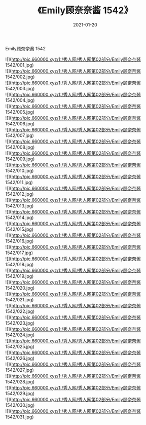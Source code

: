 ﻿---
layout: post
title:  《Emily顾奈奈酱 1542》
date:   2021-01-20
img: http://pic.660000.xyz/1:/秀人网/秀人网第02部分/Emily顾奈奈酱 1542/000.jpg
categories: [美女, 清纯, 唯美]
---

Emily顾奈奈酱 1542

  ![](http://pic.660000.xyz/1:/秀人网/秀人网第02部分/Emily顾奈奈酱 1542/001.jpg) <br> ![](http://pic.660000.xyz/1:/秀人网/秀人网第02部分/Emily顾奈奈酱 1542/002.jpg) <br> ![](http://pic.660000.xyz/1:/秀人网/秀人网第02部分/Emily顾奈奈酱 1542/003.jpg) <br> ![](http://pic.660000.xyz/1:/秀人网/秀人网第02部分/Emily顾奈奈酱 1542/004.jpg) <br> ![](http://pic.660000.xyz/1:/秀人网/秀人网第02部分/Emily顾奈奈酱 1542/005.jpg) <br> ![](http://pic.660000.xyz/1:/秀人网/秀人网第02部分/Emily顾奈奈酱 1542/006.jpg) <br> ![](http://pic.660000.xyz/1:/秀人网/秀人网第02部分/Emily顾奈奈酱 1542/007.jpg) <br> ![](http://pic.660000.xyz/1:/秀人网/秀人网第02部分/Emily顾奈奈酱 1542/008.jpg) <br> ![](http://pic.660000.xyz/1:/秀人网/秀人网第02部分/Emily顾奈奈酱 1542/009.jpg) <br> ![](http://pic.660000.xyz/1:/秀人网/秀人网第02部分/Emily顾奈奈酱 1542/010.jpg) <br> ![](http://pic.660000.xyz/1:/秀人网/秀人网第02部分/Emily顾奈奈酱 1542/011.jpg) <br> ![](http://pic.660000.xyz/1:/秀人网/秀人网第02部分/Emily顾奈奈酱 1542/012.jpg) <br> ![](http://pic.660000.xyz/1:/秀人网/秀人网第02部分/Emily顾奈奈酱 1542/013.jpg) <br> ![](http://pic.660000.xyz/1:/秀人网/秀人网第02部分/Emily顾奈奈酱 1542/014.jpg) <br> ![](http://pic.660000.xyz/1:/秀人网/秀人网第02部分/Emily顾奈奈酱 1542/015.jpg) <br> ![](http://pic.660000.xyz/1:/秀人网/秀人网第02部分/Emily顾奈奈酱 1542/016.jpg) <br> ![](http://pic.660000.xyz/1:/秀人网/秀人网第02部分/Emily顾奈奈酱 1542/017.jpg) <br> ![](http://pic.660000.xyz/1:/秀人网/秀人网第02部分/Emily顾奈奈酱 1542/018.jpg) <br> ![](http://pic.660000.xyz/1:/秀人网/秀人网第02部分/Emily顾奈奈酱 1542/019.jpg) <br> ![](http://pic.660000.xyz/1:/秀人网/秀人网第02部分/Emily顾奈奈酱 1542/020.jpg) <br> ![](http://pic.660000.xyz/1:/秀人网/秀人网第02部分/Emily顾奈奈酱 1542/021.jpg) <br> ![](http://pic.660000.xyz/1:/秀人网/秀人网第02部分/Emily顾奈奈酱 1542/022.jpg) <br> ![](http://pic.660000.xyz/1:/秀人网/秀人网第02部分/Emily顾奈奈酱 1542/023.jpg) <br> ![](http://pic.660000.xyz/1:/秀人网/秀人网第02部分/Emily顾奈奈酱 1542/024.jpg) <br> ![](http://pic.660000.xyz/1:/秀人网/秀人网第02部分/Emily顾奈奈酱 1542/025.jpg) <br> ![](http://pic.660000.xyz/1:/秀人网/秀人网第02部分/Emily顾奈奈酱 1542/026.jpg) <br> ![](http://pic.660000.xyz/1:/秀人网/秀人网第02部分/Emily顾奈奈酱 1542/027.jpg) <br> ![](http://pic.660000.xyz/1:/秀人网/秀人网第02部分/Emily顾奈奈酱 1542/028.jpg) <br> ![](http://pic.660000.xyz/1:/秀人网/秀人网第02部分/Emily顾奈奈酱 1542/029.jpg) <br> ![](http://pic.660000.xyz/1:/秀人网/秀人网第02部分/Emily顾奈奈酱 1542/030.jpg) <br> ![](http://pic.660000.xyz/1:/秀人网/秀人网第02部分/Emily顾奈奈酱 1542/031.jpg) <br>